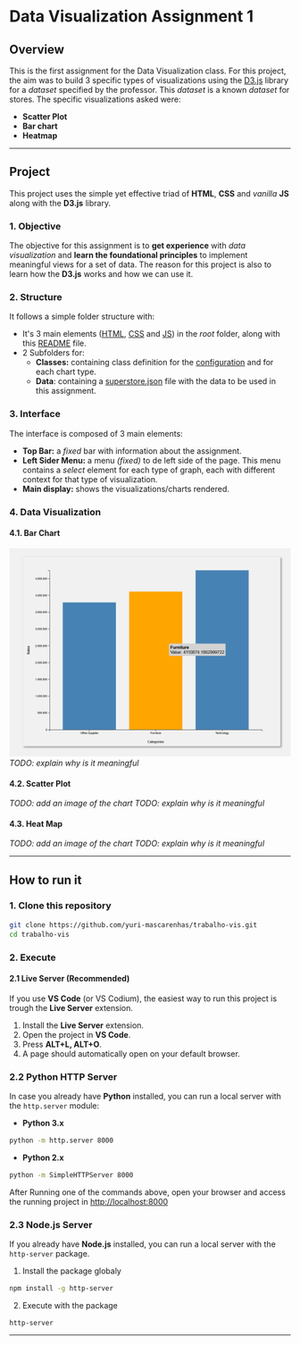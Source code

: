 # Data Visualization Assignment 1

## Overview

This is the first assignment for the Data Visualization class.
For this project, the aim was to build 3 specific types of visualizations using the [D3.js](https://d3js.org/) library for a _dataset_ specified by the professor. This _dataset_ is a known _dataset_ for stores.
The specific visualizations asked were:

- **Scatter Plot**
- **Bar chart**
- **Heatmap**

---

## Project

This project uses the simple yet effective triad of **HTML**, **CSS** and _vanilla_ **JS** along with the **D3.js** library.

### 1. Objective

The objective for this assignment is to **get experience** with _data visualization_ and **learn the foundational principles** to implement meaningful views for a set of data. The reason for this project is also to learn how the **D3.js** works and how we can use it.

### 2. Structure

It follows a simple folder structure with:

- It's 3 main elements ([HTML](index.html), [CSS](styles.css) and [JS](main.js)) in the _root_ folder, along with this [README](README.md) file.
- 2 Subfolders for:
  - **Classes:** containing class definition for the [configuration](classes/Config.js) and for each chart type.
  - **Data**: containing a [superstore.json](data/superstore.json) file with the data to be used in this assignment.

### 3. Interface

The interface is composed of 3 main elements:

- **Top Bar:** a _fixed_ bar with information about the assignment.
- **Left Sider Menu:** a menu _(fixed)_ to de left side of the page. This menu contains a _select_ element for each type of graph, each with different context for that type of visualization.
- **Main display:** shows the visualizations/charts rendered.

### 4. Data Visualization

#### 4.1. Bar Chart

![Bar Chart](metadata/barchart1.png)
_TODO: explain why is it meaningful_

#### 4.2. Scatter Plot

_TODO: add an image of the chart_
_TODO: explain why is it meaningful_

#### 4.3. Heat Map

_TODO: add an image of the chart_
_TODO: explain why is it meaningful_

---

## How to run it

### 1. Clone this repository

```bash
git clone https://github.com/yuri-mascarenhas/trabalho-vis.git
cd trabalho-vis
```

### 2. Execute

#### 2.1 Live Server (Recommended)

If you use **VS Code** (or VS Codium), the easiest way to run this project is trough the **Live Server** extension.

1. Install the **Live Server** extension.
2. Open the project in **VS Code**.
3. Press **ALT+L, ALT+O**.
4. A page should automatically open on your default browser.

### 2.2 Python HTTP Server

In case you already have **Python** installed, you can run a local server with the `http.server` module:

- **Python 3.x**

```bash
python -m http.server 8000
```

- **Python 2.x**

```bash
python -m SimpleHTTPServer 8000
```

After Running one of the commands above, open your browser and access the running project in [http://localhost:8000](http://localhost:8000)

### 2.3 Node.js Server

If you already have **Node.js** installed, you can run a local server with the `http-server` package.

1. Install the package globaly

```bash
npm install -g http-server
```

2. Execute with the package

```
http-server
```

---
